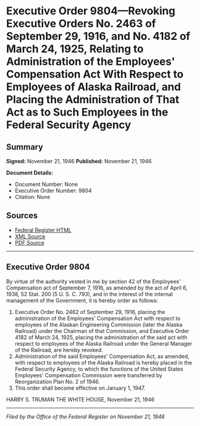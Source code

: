 # Executive Order 9804—Revoking Executive Orders No. 2463 of September 29, 1916, and No. 4182 of March 24, 1925, Relating to Administration of the Employees' Compensation Act With Respect to Employees of Alaska Railroad, and Placing the Administration of That Act as to Such Employees in the Federal Security Agency

## Summary

**Signed:** November 21, 1946
**Published:** November 21, 1946

**Document Details:**
- Document Number: None
- Executive Order Number: 9804
- Citation: None

## Sources
- [Federal Register HTML](https://www.presidency.ucsb.edu/documents/executive-order-9804-revoking-executive-orders-no-2463-september-29-1916-and-no-4182-march)
- [XML Source](None)
- [PDF Source](None)

---

## Executive Order 9804

By virtue of the authority vested in me by section 42 of the Employees' Compensation act of September 7, 1916, as amended by the act of April 6, 1938, 52 Stat. 200 (5 U. S. C. 793), and in the interest of the internal management of the Government, it is hereby order as follows:
1. Executive Order No. 2462 of September 29, 1916, placing the administration of the Employees' Compensation Act with respect to employees of the Alaskan Engineering Commission (later the Alaska Railroad) under the Chairman of that Commission, and Executive Order 4182 of March 24, 1925, placing the administration of the said act with respect to employees of the Alaska Railroad under the General Manager of the Railroad, are hereby revoked.
2. Administration of the said Employees' Compensation Act, as amended, with respect to employees of the Alaska Railroad is hereby placed in the Federal Security Agency, to which the functions of the United States Employees' Compensation Commission were transferred by Reorganization Plan No. 2 of 1946.
3. This order shall become effective on January 1, 1947.

HARRY S. TRUMAN
THE WHITE HOUSE,
November 21, 1946

---

*Filed by the Office of the Federal Register on November 21, 1946*
